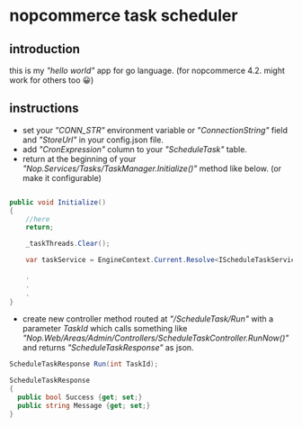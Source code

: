 # nopcommerce task scheduler
## introduction
this is my *"hello world"* app for go language. (for nopcommerce 4.2. might work for others too 😀)

## instructions
- set your *"CONN_STR"* environment variable or *"ConnectionString"* field and *"StoreUrl"* in your config.json file.
- add *"CronExpression"* column to your *"ScheduleTask"* table.
- return at the beginning of your *"Nop.Services/Tasks/TaskManager.Initialize()"* method like below. (or make it configurable)
```csharp

public void Initialize()
{
    //here
    return;

    _taskThreads.Clear();

    var taskService = EngineContext.Current.Resolve<IScheduleTaskService>();
    
    .
    .
    .
}
```
- create new controller method routed at *"/ScheduleTask/Run"* with a parameter *TaskId* which calls something like *"Nop.Web/Areas/Admin/Controllers/ScheduleTaskController.RunNow()"* and returns *"ScheduleTaskResponse"* as json.

```csharp
ScheduleTaskResponse Run(int TaskId);
```
```csharp
ScheduleTaskResponse
{
  public bool Success {get; set;}
  public string Message {get; set;}
}
```
